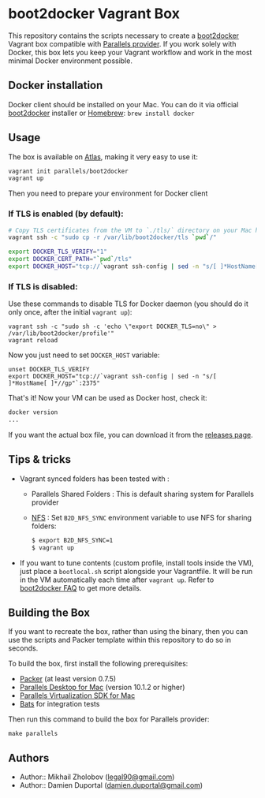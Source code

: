 # boot2docker Vagrant Box

This repository contains the scripts necessary to create a
[boot2docker](https://github.com/steeve/boot2docker) Vagrant box compatible with
[Parallels provider](https://github.com/Parallels/vagrant-parallels).
If you work solely with Docker, this box lets you keep your Vagrant workflow and
work in the most minimal Docker environment possible.

## Docker installation
Docker client should be installed on your Mac.
You can do it via official [boot2docker](https://docs.docker.com/installation/mac/)
installer or [Homebrew](http://brew.sh/): `brew install docker`

## Usage

The box is available on [Atlas](https://atlas.hashicorp.com/dduportal/boxes/boot2docker),
making it very easy to use it:

```bash
vagrant init parallels/boot2docker
vagrant up
```

Then you need to prepare your environment for Docker client

### If TLS is enabled (by default):

```bash
# Copy TLS certificates from the VM to `./tls/` directory on your Mac host:
vagrant ssh -c "sudo cp -r /var/lib/boot2docker/tls `pwd`/"

export DOCKER_TLS_VERIFY="1"
export DOCKER_CERT_PATH="`pwd`/tls"
export DOCKER_HOST="tcp://`vagrant ssh-config | sed -n "s/[ ]*HostName[ ]*//gp"`:2376"
```

### If TLS is disabled:
Use these commands to disable TLS for Docker daemon (you should do it
only once, after the initial `vagrant up`):

```
vagrant ssh -c "sudo sh -c 'echo \"export DOCKER_TLS=no\" > /var/lib/boot2docker/profile'"
vagrant reload
```

Now you just need to set `DOCKER_HOST` variable:
```
unset DOCKER_TLS_VERIFY
export DOCKER_HOST="tcp://`vagrant ssh-config | sed -n "s/[ ]*HostName[ ]*//gp"`:2375"
```

That's it! Now your VM can be used as Docker host, check it:

```bash
docker version
...
```

If you want the actual box file, you can download it from the
[releases page](https://github.com/Parallels/boot2docker-vagrant-box/releases).

## Tips & tricks

* Vagrant synced folders has been tested with :
  * Parallels Shared Folders : This is default sharing system for Parallels provider
  * [NFS](https://docs.vagrantup.com/v2/synced-folders/nfs.html) :
  Set `B2D_NFS_SYNC` environment variable to use NFS for sharing folders:

    ```bash
    $ export B2D_NFS_SYNC=1
    $ vagrant up
    ```

* If you want to tune contents (custom profile, install tools inside the VM),
just place a `bootlocal.sh` script alongside your Vagrantfile.
It will be run in the VM automatically each time after `vagrant up`.
Refer to [boot2docker FAQ](https://github.com/boot2docker/boot2docker/blob/master/doc/FAQ.md)
to get more details.

## Building the Box

If you want to recreate the box, rather than using the binary, then
you can use the scripts and Packer template within this repository to
do so in seconds.

To build the box, first install the following prerequisites:

  * [Packer](http://www.packer.io) (at least version 0.7.5)
  * [Parallels Desktop for Mac](http://www.parallels.com/products/desktop/) (version 10.1.2 or higher)
  * [Parallels Virtualization SDK for Mac](http://www.parallels.com/download/pvsdk/)
  * [Bats](https://github.com/sstephenson/bats) for integration tests

Then run this command to build the box for Parallels provider:

```
make parallels
```

## Authors

- Author:: Mikhail Zholobov (<legal90@gmail.com>)
- Author:: Damien Duportal (<damien.duportal@gmail.com>)
